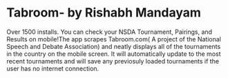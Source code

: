 # Tabroom- by Rishabh Mandayam
Over 1500 installs.
You can check your NSDA Tournament, Pairings, and Results on mobile!The app scrapes Tabroom.com( A project of the National Speech and Debate
Association) and neatly displays all of the tournaments in the country on the mobile screen. It will automatically update to the most recent
tournaments and will save any previosuly loaded tournaments if the user has no internet connection. 
